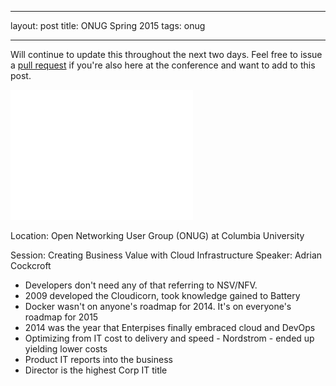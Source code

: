 
---
layout: post
title: ONUG Spring 2015
tags: onug

---

Will continue to update this throughout the next two days.  Feel free to issue a [pull request](https://github.com/jedelman8/jedelman8.github.com) if you're also here at the conference and want to add to this post.

![onug-logo](/img/logo-onug-all-white.svg)

Location: Open Networking User Group (ONUG) at Columbia University

Session: Creating Business Value with Cloud Infrastructure
Speaker: Adrian Cockcroft

* Developers don't need any of that referring to NSV/NFV.
* 2009 developed the Cloudicorn, took knowledge gained to Battery
* Docker wasn't on anyone's roadmap for 2014.  It's on everyone's roadmap for 2015
* 2014 was the year that Enterpises finally embraced cloud and DevOps
* Optimizing from IT cost to delivery and speed - Nordstrom - ended up yielding lower costs
* Product IT reports into the business
* Director is the highest Corp IT title
